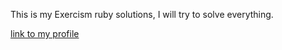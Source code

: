 This is my Exercism ruby solutions, I will try to solve everything.

[link to my profile](https://exercism.io/profiles/S1azZy)
